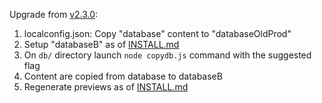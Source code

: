 Upgrade from [v2.3.0](https://github.com/synapta/wmch-interactive-maps/tree/v2.3.0):

1. localconfig.json: Copy "database" content to "databaseOldProd"
2. Setup "databaseB" as of [INSTALL.md](INSTALL.md)
3. On `db/` directory launch `node copydb.js` command with the suggested flag
4. Content are copied from database to databaseB
5. Regenerate previews as of [INSTALL.md](INSTALL.md)
